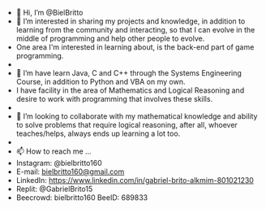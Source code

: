 - 👋 Hi, I’m @BielBritto
- 👀 I’m interested in sharing my projects and knowledge, in addition to learning from the community and interacting, so that I can evolve in the middle of programming and help other people to evolve.
- One area I'm interested in learning about, is the back-end part of game programming.
- 
- 🌱 I’m have learn Java, C and C++ through the Systems Engineering Course, in addition to Python and VBA on my own.
- I have facility in the area of Mathematics and Logical Reasoning and desire to work with programming that involves these skills.
- 
- 💞️ I’m looking to collaborate with my mathematical knowledge and ability to solve problems that require logical reasoning, after all, whoever teaches/helps, always ends up learning a lot too.
- 
- 📫 How to reach me ...
- Instagram: @bielbritto160
- E-mail: bielbritto160@gmail.com
- LinkedIn: https://www.linkedin.com/in/gabriel-brito-alkmim-801021230
- Replit: @GabrielBrito15
- Beecrowd: bielbritto160   BeeID: 689833

<!---
BielBritto/BielBritto is a ✨ special ✨ repository because its `README.md` (this file) appears on your GitHub profile.
You can click the Preview link to take a look at your changes.
--->
